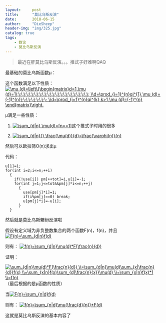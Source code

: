 ```yaml
---
layout:     post
title:      "莫比乌斯反演"
date:       2018-06-15
author:     "DieSheep"
header-img: "img/325.jpg"
catalog: true
tags:
    - 数论
    - 莫比乌斯反演
---
```

>最近在肝莫比乌斯反演。。。推式子好难啊QAQ

最基础的莫比乌斯函数μ：

这个函数满足以下性质：<a href="http://www.codecogs.com/eqnedit.php?latex=\mu&space;(d)=\left\{\begin{matrix}d=1,\mu&space;(d)=1\;\;\;\;\;\;\;\;\;\;\;\;\;\;\;\;\;\;\;\;\;\;\;\;\;\;\;\;&space;\\d=\prod_{i=1}^{n}qi^{1},\mu&space;(d)=(-1)^{n}\;\;\;\;\;\;\;\;\;\;&space;\\d=\prod_{i=1}^{n}qi^{k},k>1,\mu&space;(d)=(-1)^{n}&space;\end{matrix}\right." target="_blank"><img src="http://latex.codecogs.com/gif.latex?\mu&space;(d)=\left\{\begin{matrix}d=1,\mu&space;(d)=1\;\;\;\;\;\;\;\;\;\;\;\;\;\;\;\;\;\;\;\;\;\;\;\;\;\;\;\;&space;\\d=\prod_{i=1}^{n}qi^{1},\mu&space;(d)=(-1)^{n}\;\;\;\;\;\;\;\;\;\;&space;\\d=\prod_{i=1}^{n}qi^{k},k>1,\mu&space;(d)=(-1)^{n}&space;\end{matrix}\right." title="\mu (d)=\left\{\begin{matrix}d=1,\mu (d)=1\;\;\;\;\;\;\;\;\;\;\;\;\;\;\;\;\;\;\;\;\;\;\;\;\;\;\;\; \\d=\prod_{i=1}^{n}qi^{1},\mu (d)=(-1)^{n}\;\;\;\;\;\;\;\;\;\; \\d=\prod_{i=1}^{n}qi^{k},k>1,\mu (d)=(-1)^{n} \end{matrix}\right." /></a>

μ满足一些性质：

1. <a href="http://www.codecogs.com/eqnedit.php?latex=\sum_{d|n}&space;\mu(d)=[n==1]" target="_blank"><img src="http://latex.codecogs.com/gif.latex?\sum_{d|n}&space;\mu(d)=[n==1]" title="\sum_{d|n} \mu(d)=[n==1]" /></a>这个推式子时用的很多

2. <a href="http://www.codecogs.com/eqnedit.php?latex=\sum_{d|n}{}&space;\frac{\mu(d)}{d}=\frac{\varphi(n)}{n}" target="_blank"><img src="http://latex.codecogs.com/gif.latex?\sum_{d|n}{}&space;\frac{\mu(d)}{d}=\frac{\varphi(n)}{n}" title="\sum_{d|n}{} \frac{\mu(d)}{d}=\frac{\varphi(n)}{n}" /></a>

然后可以欧拉筛O(n)求出μ

代码：
```
u[1]=1;
for(int i=2;i<=n;++i)
  {
  	if(!use[i]) pm[++tot]=i,u[i]=-1;
  	for(int j=1;j<=tot&&pm[j]*i<=n;++j)
  	  {
  	  	use[pm[j]*i]=1;
  	  	if(i%pm[j]==0) break;
  	  	u[pm[j]*i]=-u[i];
	  }
  }
```

然后就是莫比乌斯~~繁衍~~反演啦

假设有定义域为非负整数集合的两个函数F(n)，f(n)，并且
<a href="http://www.codecogs.com/eqnedit.php?latex=F(n)=\sum_{d|n}f(d)" target="_blank"><img src="http://latex.codecogs.com/gif.latex?F(n)=\sum_{d|n}f(d)" title="F(n)=\sum_{d|n}f(d)" /></a>

则有：
<a href="http://www.codecogs.com/eqnedit.php?latex=f(n)=\sum_{d|n}\mu(d)*F(\frac{n}{d})" target="_blank"><img src="http://latex.codecogs.com/gif.latex?f(n)=\sum_{d|n}\mu(d)*F(\frac{n}{d})" title="f(n)=\sum_{d|n}\mu(d)*F(\frac{n}{d})" /></a>

证明：

<a href="http://www.codecogs.com/eqnedit.php?latex=\sum_{d|n}\mu(d)*F(\frac{n}{d})&space;\\=\sum_{d|n}\mu(d)\sum_{x|\frac{n}{d}}f(x)&space;\\=\sum_{x|n}f(x)\sum_{d|\frac{n}{x}}\mu(d)&space;\\=\sum_{x|n}f(x)*1&space;\\=f(n)" target="_blank"><img src="http://latex.codecogs.com/gif.latex?\sum_{d|n}\mu(d)*F(\frac{n}{d})&space;\\=\sum_{d|n}\mu(d)\sum_{x|\frac{n}{d}}f(x)&space;\\=\sum_{x|n}f(x)\sum_{d|\frac{n}{x}}\mu(d)&space;\\=\sum_{x|n}f(x)*1&space;\\=f(n)" title="\sum_{d|n}\mu(d)*F(\frac{n}{d}) \\=\sum_{d|n}\mu(d)\sum_{x|\frac{n}{d}}f(x) \\=\sum_{x|n}f(x)\sum_{d|\frac{n}{x}}\mu(d) \\=\sum_{x|n}f(x)*1 \\=f(n)" /></a>（最后根据的是μ函数的性质）

当<a href="http://www.codecogs.com/eqnedit.php?latex=F(n)=\sum_{n|d}f(d)" target="_blank"><img src="http://latex.codecogs.com/gif.latex?F(n)=\sum_{n|d}f(d)" title="F(n)=\sum_{n|d}f(d)" /></a>

则有：
<a href="http://www.codecogs.com/eqnedit.php?latex=f(n)=\sum_{n|d}\mu(\frac{d}{n})*F(d)" target="_blank"><img src="http://latex.codecogs.com/gif.latex?f(n)=\sum_{n|d}\mu(\frac{d}{n})*F(d)" title="f(n)=\sum_{n|d}\mu(\frac{d}{n})*F(d)" /></a>

这就是莫比乌斯反演的基本内容了
